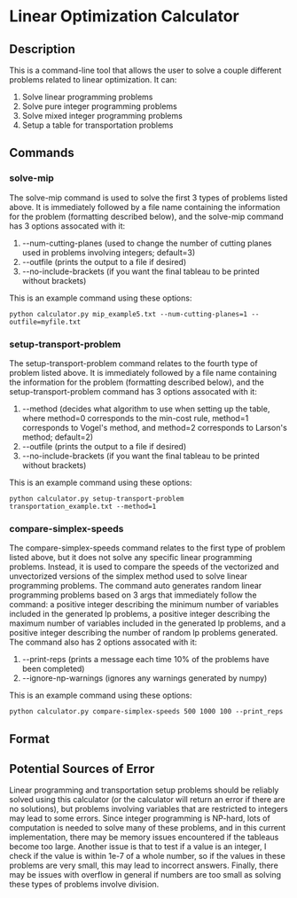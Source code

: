 # Linear Optimization Calculator
## Description
This is a command-line tool that allows the user to solve a couple different problems related to linear optimization. It can:
1. Solve linear programming problems
2. Solve pure integer programming problems
3. Solve mixed integer programming problems
4. Setup a table for transportation problems
## Commands
### solve-mip
The solve-mip command is used to solve the first 3 types of problems listed above. It is immediately followed by a file name containing the information for the problem (formatting described below), and the solve-mip command has 3 options assocated with it:
1. --num-cutting-planes (used to change the number of cutting planes used in problems involving integers; default=3)
2. --outfile (prints the output to a file if desired)
3. --no-include-brackets (if you want the final tableau to be printed without brackets)

This is an example command using these options:

`python calculator.py mip_example5.txt --num-cutting-planes=1 --outfile=myfile.txt`
### setup-transport-problem
The setup-transport-problem command relates to the fourth type of problem listed above. It is immediately followed by a file name containing the information for the problem (formatting described below), and the setup-transport-problem command has 3 options assocated with it:
1. --method (decides what algorithm to use when setting up the table, where method=0 corresponds to the min-cost rule, method=1 corresponds to Vogel's method, and method=2 corresponds to Larson's method; default=2)
2. --outfile (prints the output to a file if desired)
3. --no-include-brackets (if you want the final tableau to be printed without brackets)

This is an example command using these options:

`python calculator.py setup-transport-problem transportation_example.txt --method=1`
### compare-simplex-speeds
The compare-simplex-speeds command relates to the first type of problem listed above, but it does not solve any specific linear programming problems. Instead, it is used to compare the speeds of the vectorized and unvectorized versions of the simplex method used to solve linear programming problems. The command auto generates random linear programming problems based on 3 args that immediately follow the command: a positive integer describing the minimum number of variables included in the generated lp problems, a positive integer describing the maximum number of variables included in the generated lp problems, and a positive integer describing the number of random lp problems generated. The command also has 2 options assocated with it:
1. --print-reps (prints a message each time 10% of the problems have been completed)
2. --ignore-np-warnings (ignores any warnings generated by numpy)

This is an example command using these options:

`python calculator.py compare-simplex-speeds 500 1000 100 --print_reps`
## Format

## Potential Sources of Error
Linear programming and transportation setup problems should be reliably solved using this calculator (or the calculator will return an error if there are no solutions), but problems involving variables that are restricted to integers may lead to some errors. Since integer programming is NP-hard, lots of computation is needed to solve many of these problems, and in this current implementation, there may be memory issues encountered if the tableaus become too large. Another issue is that to test if a value is an integer, I check if the value is within 1e-7 of a whole number, so if the values in these problems are very small, this may lead to incorrect answers. Finally, there may be issues with overflow in general if numbers are too small as solving these types of problems involve division.
